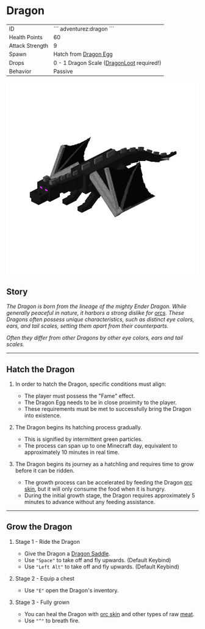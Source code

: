 # Dragon
<div class="combi">
<div class="divthing">
<table class="tablething">
    <tbody>
        <tr>
            <td class="first-column">ID</td>
            <td class="second-column">
            ```
            adventurez:dragon
            ```
            </td>
        </tr>
        <tr id="linear-top">
            <td class="first-column">Health Points</td>
            <td class="second-column">60</td>
        </tr>
        <tr id="linear-top">
            <td class="first-column">Attack Strength</td>
            <td class="second-column">9</td>
        </tr>
        <tr id="linear-top">
            <td class="first-column">Spawn</td>
            <td class="second-column">Hatch from <a href="https://minecraft.fandom.com/wiki/Dragon_Egg" target="_blank">Dragon Egg</a></td>
        </tr>
        <tr id="linear-top">
            <td class="first-column">Drops</td>
            <td class="second-column">0 - 1 Dragon Scale (<a href="https://modrinth.com/mod/dragonloot" target="_blank">DragonLoot</a> required!)</td>
        </tr>
        <tr id="linear-top">
            <td class="first-column">Behavior</td>
            <td class="second-column">Passive</td>
        </tr>
    </tbody>
</table>
</div>
<div class="div-img-center">
<img src="../../../../assets/adventurez/entities/dragon.png" loading="lazy" />
</div>
</div>

## Story

*The Dragon is born from the lineage of the mighty Ender Dragon. While generally peaceful in nature, it harbors a strong dislike for <a href="../Orc/">orcs</a>. These Dragons often possess unique characteristics, such as distinct eye colors, ears, and tail scales, setting them apart from their counterparts.*

*Often they differ from other Dragons by other eye colors, ears and tail scales.*

---

## Hatch the Dragon

1. In order to hatch the Dragon, specific conditions must align:

    * The player must possess the "Fame" effect.
    * The Dragon Egg needs to be in close proximity to the player.
    * These requirements must be met to successfully bring the Dragon into existence. 

2. The Dragon begins its hatching process gradually.

    * This is signified by intermittent green particles. 
    * The process can span up to one Minecraft day, equivalent to approximately 10 minutes in real time.

3. The Dragon begins its journey as a hatchling and requires time to grow before it can be ridden.

    * The growth process can be accelerated by feeding the Dragon <a href="../../Items/Orc_Skin/">orc skin</a>, but it will only consume the food when it is hungry.
    * During the initial growth stage, the Dragon requires approximately 5 minutes to advance without any feeding assistance.

---

## Grow the Dragon

1. Stage 1  - Ride the Dragon

    * Give the Dragon a <a href="../../Items/Dragon_Saddle/">Dragon Saddle</a>.
    * Use `"Space"` to take off and fly upwards. (Default Keybind)
    * Use `"Left Alt"` to take off and fly upwards. (Default Keybind)

2. Stage 2 - Equip a chest

    * Use `"E"` open the Dragon's inventory.

3. Stage 3  - Fully grown

    * You can heal the Dragon with <a href="../../Items/Orc_Skin/">orc skin</a> and other types of raw <a href="https://minecraft.fandom.com/wiki/Meat" target="_blank">meat</a>.
    * Use `"^"` to breath fire.